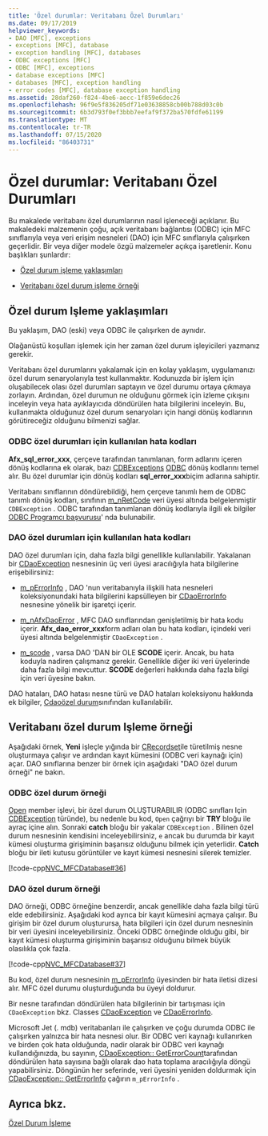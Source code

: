 ```yaml
---
title: 'Özel durumlar: Veritabanı Özel Durumları'
ms.date: 09/17/2019
helpviewer_keywords:
- DAO [MFC], exceptions
- exceptions [MFC], database
- exception handling [MFC], databases
- ODBC exceptions [MFC]
- ODBC [MFC], exceptions
- database exceptions [MFC]
- databases [MFC], exception handling
- error codes [MFC], database exception handling
ms.assetid: 28daf260-f824-4be6-aecc-1f859e6dec26
ms.openlocfilehash: 96f9e5f836205df71e03638858cb00b788d03c0b
ms.sourcegitcommit: 6b3d793f0ef3bbb7eefaf9f372ba570fdfe61199
ms.translationtype: MT
ms.contentlocale: tr-TR
ms.lasthandoff: 07/15/2020
ms.locfileid: "86403731"
---
```

# <a name="exceptions-database-exceptions"></a>Özel durumlar: Veritabanı Özel Durumları

Bu makalede veritabanı özel durumlarının nasıl işleneceği açıklanır. Bu makaledeki malzemenin çoğu, açık veritabanı bağlantısı (ODBC) için MFC sınıflarıyla veya veri erişim nesneleri (DAO) için MFC sınıflarıyla çalışırken geçerlidir. Bir veya diğer modele özgü malzemeler açıkça işaretlenir. Konu başlıkları şunlardır:

- [Özel durum işleme yaklaşımları](#_core_approaches_to_exception_handling)

- [Veritabanı özel durum işleme örneği](#_core_a_database_exception.2d.handling_example)

## <a name="approaches-to-exception-handling"></a><a name="_core_approaches_to_exception_handling"></a>Özel durum Işleme yaklaşımları

Bu yaklaşım, DAO (eski) veya ODBC ile çalışırken de aynıdır.

Olağanüstü koşulları işlemek için her zaman özel durum işleyicileri yazmanız gerekir.

Veritabanı özel durumlarını yakalamak için en kolay yaklaşım, uygulamanızı özel durum senaryolarıyla test kullanmaktır. Kodunuzda bir işlem için oluşabilecek olası özel durumları saptayın ve özel durumu ortaya çıkmaya zorlayın. Ardından, özel durumun ne olduğunu görmek için izleme çıkışını inceleyin veya hata ayıklayıcıda döndürülen hata bilgilerini inceleyin. Bu, kullanmakta olduğunuz özel durum senaryoları için hangi dönüş kodlarının görütireceğiz olduğunu bilmenizi sağlar.

### <a name="error-codes-used-for-odbc-exceptions"></a>ODBC özel durumları için kullanılan hata kodları

**Afx_sql_error_xxx**, çerçeve tarafından tanımlanan, form adlarını içeren dönüş kodlarına ek olarak, bazı [CDBExceptions](reference/cdbexception-class.md) [ODBC](../data/odbc/odbc-basics.md) dönüş kodlarını temel alır. Bu özel durumlar için dönüş kodları **sql_error_xxx**biçim adlarına sahiptir.

Veritabanı sınıflarının döndürebildiği, hem çerçeve tanımlı hem de ODBC tanımlı dönüş kodları, sınıfının [m_nRetCode](reference/cdbexception-class.md#m_nretcode) veri üyesi altında belgelenmiştir `CDBException` . ODBC tarafından tanımlanan dönüş kodlarıyla ilgili ek bilgiler [ODBC Programcı başvurusu](/sql/odbc/reference/odbc-programmer-s-reference)' nda bulunabilir.

### <a name="error-codes-used-for-dao-exceptions"></a>DAO özel durumları için kullanılan hata kodları

DAO özel durumları için, daha fazla bilgi genellikle kullanılabilir. Yakalanan bir [CDaoException](reference/cdaoexception-class.md) nesnesinin üç veri üyesi aracılığıyla hata bilgilerine erişebilirsiniz:

- [m_pErrorInfo](reference/cdaoexception-class.md#m_perrorinfo) , DAO 'nun veritabanıyla ilişkili hata nesneleri koleksiyonundaki hata bilgilerini kapsülleyen bir [CDaoErrorInfo](reference/cdaoerrorinfo-structure.md) nesnesine yönelik bir işaretçi içerir.

- [m_nAfxDaoError](reference/cdaoexception-class.md#m_nafxdaoerror) , MFC DAO sınıflarından genişletilmiş bir hata kodu içerir. **Afx_dao_error_xxx**form adları olan bu hata kodları, içindeki veri üyesi altında belgelenmiştir `CDaoException` .

- [m_scode](reference/cdaoexception-class.md#m_scode) , varsa DAO 'DAN bir OLE **SCODE** içerir. Ancak, bu hata koduyla nadiren çalışmanız gerekir. Genellikle diğer iki veri üyelerinde daha fazla bilgi mevcuttur. **SCODE** değerleri hakkında daha fazla bilgi için veri üyesine bakın.

DAO hataları, DAO hatası nesne türü ve DAO hataları koleksiyonu hakkında ek bilgiler, [Cdaoözel durum](reference/cdaoexception-class.md)sınıfından kullanılabilir.

## <a name="a-database-exception-handling-example"></a><a name="_core_a_database_exception.2d.handling_example"></a>Veritabanı özel durum Işleme örneği

Aşağıdaki örnek, **Yeni** işleçle yığında bir [CRecordset](reference/crecordset-class.md)ile türetilmiş nesne oluşturmaya çalışır ve ardından kayıt kümesini (ODBC veri kaynağı için) açar. DAO sınıflarına benzer bir örnek için aşağıdaki "DAO özel durum örneği" ne bakın.

### <a name="odbc-exception-example"></a>ODBC özel durum örneği

[Open](reference/crecordset-class.md#open) member işlevi, bir özel durum OLUŞTURABILIR (ODBC sınıfları Için [CDBException](reference/cdbexception-class.md) türünde), bu nedenle bu kod, `Open` çağrıyı bir **TRY** bloğu ile ayraç içine alın. Sonraki **catch** bloğu bir yakalar `CDBException` . Bilinen özel durum nesnesinin kendisini inceleyebilirsiniz, `e` ancak bu durumda bir kayıt kümesi oluşturma girişiminin başarısız olduğunu bilmek için yeterlidir. **Catch** bloğu bir ileti kutusu görüntüler ve kayıt kümesi nesnesini silerek temizler.

[!code-cpp[NVC_MFCDatabase#36](codesnippet/cpp/exceptions-database-exceptions_1.cpp)]

### <a name="dao-exception-example"></a>DAO özel durum örneği

DAO örneği, ODBC örneğine benzerdir, ancak genellikle daha fazla bilgi türü elde edebilirsiniz. Aşağıdaki kod ayrıca bir kayıt kümesini açmaya çalışır. Bu girişim bir özel durum oluşturursa, hata bilgileri için özel durum nesnesinin bir veri üyesini inceleyebilirsiniz. Önceki ODBC örneğinde olduğu gibi, bir kayıt kümesi oluşturma girişiminin başarısız olduğunu bilmek büyük olasılıkla çok fazla.

[!code-cpp[NVC_MFCDatabase#37](codesnippet/cpp/exceptions-database-exceptions_2.cpp)]

Bu kod, özel durum nesnesinin [m_pErrorInfo](reference/cdaoexception-class.md#m_perrorinfo) üyesinden bir hata iletisi dizesi alır. MFC özel durumu oluşturduğunda bu üyeyi doldurur.

Bir nesne tarafından döndürülen hata bilgilerinin bir tartışması için `CDaoException` bkz. Classes [CDaoException](reference/cdaoexception-class.md) ve [CDaoErrorInfo](reference/cdaoerrorinfo-structure.md).

Microsoft Jet (. mdb) veritabanları ile çalışırken ve çoğu durumda ODBC ile çalışırken yalnızca bir hata nesnesi olur. Bir ODBC veri kaynağı kullanırken ve birden çok hata olduğunda, nadir olarak bir ODBC veri kaynağı kullandığınızda, bu sayının, [CDaoException:: GetErrorCount](reference/cdaoexception-class.md#geterrorcount)tarafından döndürülen hata sayısına bağlı olarak dao hata toplama aracılığıyla döngü yapabilirsiniz. Döngünün her seferinde, veri üyesini yeniden doldurmak için [CDaoException:: GetErrorInfo](reference/cdaoexception-class.md#geterrorinfo) çağırın `m_pErrorInfo` .

## <a name="see-also"></a>Ayrıca bkz.

[Özel Durum İşleme](exception-handling-in-mfc.md)
